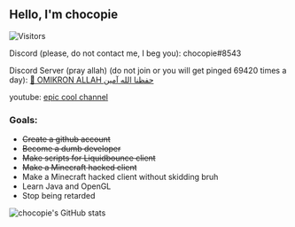 ## Hello, I'm chocopie

<img alt="Visitors" src="https://komarev.com/ghpvc/?username=chocopie69&style=flat&labelColor=black&logo=github&label=Profile+Views&color=0d8ce0"/>

Discord (please, do not contact me, I beg you): chocopie#8543

Discord Server (pray allah) (do not join or you will get pinged 69420 times a day): [🙏 OMIKRON ALLAH حفظنا الله آمين](https://discord.gg/CfkHpUfXVc)

youtube: [epic cool channel](https://youtube.com/chocopiepogger)

### Goals:
- ~~Create a github account~~
- ~~Become a dumb developer~~
- ~~Make scripts for Liquidbounce client~~
- ~~Make a Minecraft hacked client~~
- Make a Minecraft hacked client without skidding bruh
- Learn Java and OpenGL
- Stop being retarded

![chocopie's GitHub stats](https://github-readme-stats.vercel.app/api?username=chocopie69&show_icons=true&theme=algolia)

  

